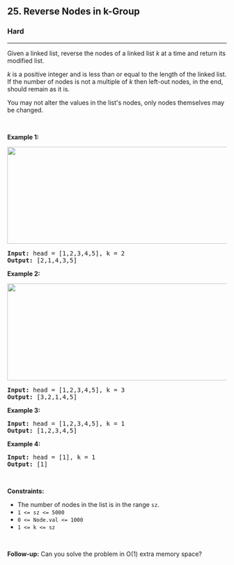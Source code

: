<h2>25. Reverse Nodes in k-Group</h2><h3>Hard</h3><hr><div style="user-select: auto;"><p style="user-select: auto;">Given a linked list, reverse the nodes of a linked list <em style="user-select: auto;">k</em> at a time and return its modified list.</p>

<p style="user-select: auto;"><em style="user-select: auto;">k</em> is a positive integer and is less than or equal to the length of the linked list. If the number of nodes is not a multiple of <em style="user-select: auto;">k</em> then left-out nodes, in the end, should remain as it is.</p>

<p style="user-select: auto;">You may&nbsp;not alter the values in the list's nodes, only nodes themselves may be changed.</p>

<p style="user-select: auto;">&nbsp;</p>
<p style="user-select: auto;"><strong style="user-select: auto;">Example 1:</strong></p>
<img alt="" src="https://assets.leetcode.com/uploads/2020/10/03/reverse_ex1.jpg" style="width: 542px; height: 222px; user-select: auto;">
<pre style="user-select: auto;"><strong style="user-select: auto;">Input:</strong> head = [1,2,3,4,5], k = 2
<strong style="user-select: auto;">Output:</strong> [2,1,4,3,5]
</pre>

<p style="user-select: auto;"><strong style="user-select: auto;">Example 2:</strong></p>
<img alt="" src="https://assets.leetcode.com/uploads/2020/10/03/reverse_ex2.jpg" style="width: 542px; height: 222px; user-select: auto;">
<pre style="user-select: auto;"><strong style="user-select: auto;">Input:</strong> head = [1,2,3,4,5], k = 3
<strong style="user-select: auto;">Output:</strong> [3,2,1,4,5]
</pre>

<p style="user-select: auto;"><strong style="user-select: auto;">Example 3:</strong></p>

<pre style="user-select: auto;"><strong style="user-select: auto;">Input:</strong> head = [1,2,3,4,5], k = 1
<strong style="user-select: auto;">Output:</strong> [1,2,3,4,5]
</pre>

<p style="user-select: auto;"><strong style="user-select: auto;">Example 4:</strong></p>

<pre style="user-select: auto;"><strong style="user-select: auto;">Input:</strong> head = [1], k = 1
<strong style="user-select: auto;">Output:</strong> [1]
</pre>

<p style="user-select: auto;">&nbsp;</p>
<p style="user-select: auto;"><strong style="user-select: auto;">Constraints:</strong></p>

<ul style="user-select: auto;">
	<li style="user-select: auto;">The number of nodes in the list&nbsp;is in the range <code style="user-select: auto;">sz</code>.</li>
	<li style="user-select: auto;"><code style="user-select: auto;">1 &lt;= sz &lt;= 5000</code></li>
	<li style="user-select: auto;"><code style="user-select: auto;">0 &lt;= Node.val &lt;= 1000</code></li>
	<li style="user-select: auto;"><code style="user-select: auto;">1 &lt;= k &lt;= sz</code></li>
</ul>

<p style="user-select: auto;">&nbsp;</p>
<strong style="user-select: auto;">Follow-up:</strong> Can you solve the problem in O(1) extra memory space?</div>